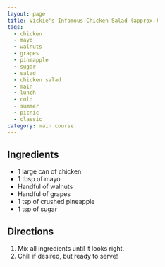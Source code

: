```yaml
---
layout: page
title: Vickie's Infamous Chicken Salad (approx.)
tags:
  - chicken
  - mayo
  - walnuts
  - grapes
  - pineapple
  - sugar
  - salad
  - chicken salad
  - main
  - lunch
  - cold
  - summer
  - picnic
  - classic
category: main course
---
```


## Ingredients
* 1 large can of chicken
* 1 tbsp of mayo
* Handful of walnuts
* Handful of grapes
* 1 tsp of crushed pineapple
* 1 tsp of sugar

## Directions
1. Mix all ingredients until it looks right.
2. Chill if desired, but ready to serve!

